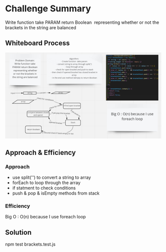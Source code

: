 # Challenge Summary
Write function take PARAM return Boolean  representing whether or not the brackets in the string are balanced
## Whiteboard Process
![](stackQueueBrackets.png)

## Approach & Efficiency

### Approach

- use split('') to convert a string to array
- forEach to loop through the array
- if statment to check conditions
- push & pop & isEmpty methods from stack

### Efficiency

Big O : O(n) because I use foreach loop

## Solution
npm test brackets.test.js
